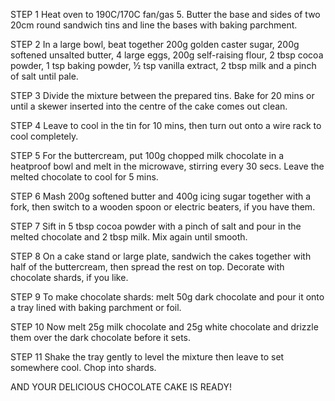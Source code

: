 STEP 1
Heat oven to 190C/170C fan/gas 5. Butter the base and sides of two 20cm round sandwich tins and line the bases with baking parchment.

STEP 2
In a large bowl, beat together 200g golden caster sugar, 200g softened unsalted butter, 4 large eggs, 200g self-raising flour, 2 tbsp cocoa powder, 1 tsp baking powder, ½ tsp vanilla extract, 2 tbsp milk and a pinch of salt until pale.

STEP 3
Divide the mixture between the prepared tins. Bake for 20 mins or until a skewer inserted into the centre of the cake comes out clean.

STEP 4
Leave to cool in the tin for 10 mins, then turn out onto a wire rack to cool completely.

STEP 5
For the buttercream, put 100g chopped milk chocolate in a heatproof bowl and melt in the microwave, stirring every 30 secs. Leave the melted chocolate to cool for 5 mins.

STEP 6
Mash 200g softened butter and 400g icing sugar together with a fork, then switch to a wooden spoon or electric beaters, if you have them.

STEP 7
Sift in 5 tbsp cocoa powder with a pinch of salt and pour in the melted chocolate and 2 tbsp milk. Mix again until smooth.

STEP 8
On a cake stand or large plate, sandwich the cakes together with half of the buttercream, then spread the rest on top. Decorate with chocolate shards, if you like.

STEP 9
To make chocolate shards: melt 50g dark chocolate and pour it onto a tray lined with baking parchment or foil.

STEP 10
Now melt 25g milk chocolate and 25g white chocolate and drizzle them over the dark chocolate before it sets.

STEP 11
Shake the tray gently to level the mixture then leave to set somewhere cool. Chop into shards.

AND YOUR DELICIOUS CHOCOLATE CAKE IS READY!